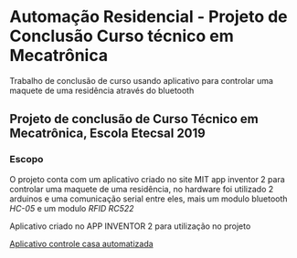 # Automação Residencial - Projeto de Conclusão Curso técnico em Mecatrônica

Trabalho de conclusão de curso usando aplicativo para controlar uma maquete de uma residência através do bluetooth

## Projeto de conclusão de Curso Técnico em Mecatrônica, Escola Etecsal 2019

### Escopo

O projeto conta com um aplicativo criado no site MIT app inventor 2 para controlar uma maquete de uma residência, no hardware foi utilizado 2 arduinos e uma comunicação serial entre eles, mais um modulo bluetooth *HC-05* e um modulo *RFID RC522*


Aplicativo criado no APP INVENTOR 2 para utilização no projeto

[Aplicativo controle casa automatizada](ai2.appinventor.mit.edu/?galleryId=5268691490570240)


<!--stackedit_data:
eyJoaXN0b3J5IjpbOTk5ODkyNzEsLTI3NDgwNTU0N119
-->
